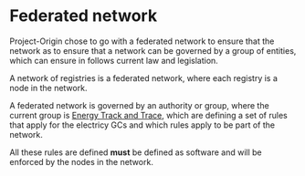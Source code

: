 # Federated network

Project-Origin chose to go with a federated network to ensure that the network as to ensure
that a network can be governed by a group of entities, which can ensure in follows current law and legislation.

A network of registries is a federated network, where each registry is a node in the network.

A federated network is governed by an authority or group,
where the current group is [Energy Track and Trace](https://github.com/Energy-Track-and-Trace),
which are defining a set of rules that apply for the electricy GCs and which rules apply to be part of the network.

All these rules are defined **must** be defined as software and will be enforced by the nodes in the network.
